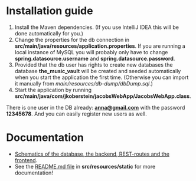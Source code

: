 #  Installation guide
1. Install the Maven dependencies. (If you use IntelliJ IDEA this will be done automatically for you.)
2. Change the properties for the db connection in **src/main/java/resources/application.properties**. If you are running a local instance of MySQL you will probably only have to change **spring.datasource.username** and 
   **spring.datasource.password**.
3. Provided that the db user has rights to create new databases the database **the_music_vault** will be created and seeded automatically when you start the application the first time. (Otherwise you can import it manually from *main/resources/db-dump/dbDump.sql*.)
4. Start the application by running **src/main/java/com/jkoberstein/jacobsWebApp/JacobsWebApp.class**.

There is one user in the DB already: **anna@gmail.com** with the password **12345678**. And you can easily register new users as well.

# Documentation
* [Schematics of the database, the backend, REST-routes and the frontend](src/main/resources/static/pdfs/flow-spring-app.pdf).
* See the [README.md file](src/main/resources/static/README.md) in **src/resources/static** for more documentation!
